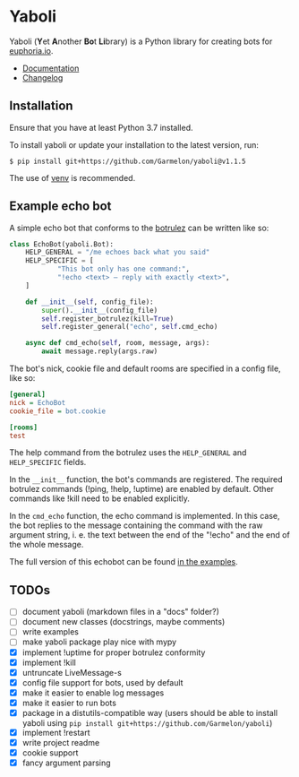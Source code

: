 # Yaboli

Yaboli (**Y**et **A**nother **Bo**t **Li**brary) is a Python library for
creating bots for [euphoria.io](https://euphoria.io).

- [Documentation](docs/index.md)
- [Changelog](CHANGELOG.md)

## Installation

Ensure that you have at least Python 3.7 installed.

To install yaboli or update your installation to the latest version, run:
```
$ pip install git+https://github.com/Garmelon/yaboli@v1.1.5
```

The use of [venv](https://docs.python.org/3/library/venv.html) is recommended.

## Example echo bot

A simple echo bot that conforms to the
[botrulez](https://github.com/jedevc/botrulez) can be written like so:

```python
class EchoBot(yaboli.Bot):
    HELP_GENERAL = "/me echoes back what you said"
    HELP_SPECIFIC = [
            "This bot only has one command:",
            "!echo <text> – reply with exactly <text>",
    ]

    def __init__(self, config_file):
        super().__init__(config_file)
        self.register_botrulez(kill=True)
        self.register_general("echo", self.cmd_echo)

    async def cmd_echo(self, room, message, args):
        await message.reply(args.raw)
```

The bot's nick, cookie file and default rooms are specified in a config file,
like so:

```ini
[general]
nick = EchoBot
cookie_file = bot.cookie

[rooms]
test
```

The help command from the botrulez uses the `HELP_GENERAL` and `HELP_SPECIFIC`
fields.

In the `__init__` function, the bot's commands are registered. The required
botrulez commands (!ping, !help, !uptime) are enabled by default. Other
commands like !kill need to be enabled explicitly.

In the `cmd_echo` function, the echo command is implemented. In this case, the
bot replies to the message containing the command with the raw argument string,
i. e. the text between the end of the "!echo" and the end of the whole message.

The full version of this echobot can be found [in the
examples](examples/echo/).

## TODOs

- [ ] document yaboli (markdown files in a "docs" folder?)
- [ ] document new classes (docstrings, maybe comments)
- [ ] write examples
- [ ] make yaboli package play nice with mypy
- [x] implement !uptime for proper botrulez conformity
- [x] implement !kill
- [x] untruncate LiveMessage-s
- [x] config file support for bots, used by default
- [x] make it easier to enable log messages
- [x] make it easier to run bots
- [x] package in a distutils-compatible way (users should be able to install
  yaboli using `pip install git+https://github.com/Garmelon/yaboli`)
- [x] implement !restart
- [x] write project readme
- [x] cookie support
- [x] fancy argument parsing
